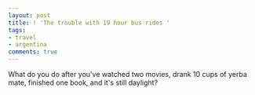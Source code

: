 ```yaml
---
layout: post
title: ! 'The trouble with 19 hour bus rides '
tags:
- travel
- argentina
comments: true
---
```

What do you do after you've watched two movies, drank 10 cups of yerba mate,
finished one book, and it's still daylight?

